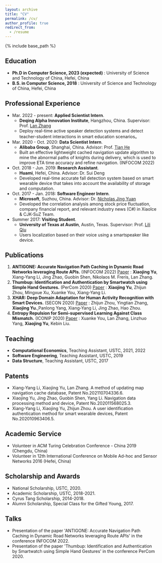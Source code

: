 ```yaml
---
layout: archive
title: "CV"
permalink: /cv/
author_profile: true
redirect_from:
  - /resume
---
```


{% include base_path %}

Education
------
* **Ph.D in Computer Science, 2023 (expected)**
: University of Science and Technology of China, Hefei, China
* **B.S. in Computer Science,  2018**
: University of Science and Technology of China, Hefei, China


Professional Experience
------
* Mar. 2022 - present: **Applied Scientist Intern**. 
  *  **Deqing Alpha Innovation Institute**, Hangzhou, China. Supervisor: Prof. [Lan Zhang](https://scholar.google.com/citations?user=83QxmA8AAAAJ&hl=en)
  *  Deploy real-time active speaker detection systems and detect teacher-student interactions in smart education scenarios。
* Mar. 2020 - Oct. 2020: **Data Scientist Intern**. 
  *  **Alibaba Group**, Shanghai, China.  Advisor: Prof. [Tian He](https://scholar.google.com/citations?user=hc1m_BQAAAAJ&hl=en)
  *  Built an effective lightweight cached navigation update algorithm to mine the abnormal paths of knights during delivery, which is used to improve ETA time accuracy and refine navigation. (INFOCOM 2022)
* Oct. 2018 - Jun. 2019: **Research Assistant**. 
  *  **Huami**, Hefei, China. Advisor: Dr. Sui Deng
  *  Developed real-time accurate fall detection system based on smart wearable device that takes into account the availability of storage and computation.
* Oct. 2017 - Jan. 2018: **Software Engineer Intern**.
  *  **Microsoft**, Suzhou, China. Advisor: Dr. [Nicholas Jing Yuan](https://scholar.google.com/citations?user=B-d1EHAAAAAJ&hl=en)
  *  Developed the correlation analysis among stock price fluctuation, company financial report, and relevant industry news (C#) in XiaoIce & CJK-SuZ Team.
* Summer 2017: **Visiting Student**.
  *  **University of Texas at Austin**, Austin, Texas. Supervisor: Prof. [Lili Qiu](https://www.cs.utexas.edu/~lili/)
  *  Users localization based on their voice using a smartspeaker like device.


Publications
------
1. **ANTIGONE: Accurate Navigation Path Caching in Dynamic Road Networks leveraging Route APIs.** (INFOCOM 2022) [Paper](https://ieeexplore.ieee.org/abstract/document/9796817)
: **Xiaojing Yu**, Xiang-Yang Li, Jing Zhao, Guobin Shen, Nikolaos M. Freris, Lan Zhang.
2. **Thumbup: Identification and Authentication by Smartwatch using Simple Hand Gestures.** (PerCom 2020) [Paper](https://www.computer.org/csdl/proceedings-article/percom/2020/09127367/1l3yJSxjyqQ)
: **Xiaojing Yu**, Zhijun Zhou, Mingxue Xu, Xuanke You, Xiang-Yang Li.
3. **XHAR: Deep Domain Adaptation for Human Activity Recognition with Smart Devices.**  (SECON 2020) [Paper](https://ieeexplore.ieee.org/abstract/document/9158431)
: Zhijun Zhou, Yingtian Zhang, **Xiaojing Yu.**,Panlong Yang, Xiang-Yang Li, Jing Zhao, Hao Zhou. 
4. **Entropy Repulsion for Semi-supervised Learning Against Class Mismatch.** (ICONIP 2020) [Paper](https://ieeexplore.ieee.org/abstract/document/9158431)
: Xuanke You, Lan Zhang, Linzhuo Yang, **Xiaojing Yu**, Kebin Liu.


Teaching
------
* **Computational Economics**, Teaching Assistant, USTC, 2021, 2022
* **Software Engineering**,  Teaching Assistant, USTC, 2019
* **Data Structure**, Teaching Assistant, USTC, 2017


Patents
------
* Xiang-Yang Li, Xiaojing Yu, Lan Zhang. A method of updating map navigation cache database, Patent No.202110704336.6.
* Xiaojing Yu, Jing Zhao, Guobin Shen, Yang Li. Navigation data processing method and device, Patent No.202011568025.3.
* Xiang-Yang Li, Xiaojing Yu, Zhijun Zhou. A user identification authentication method for smart wearable devices, Patent No.202010963406.5.


Academic Service
------
* Volunteer in ACM Turing Celebration Conference - China 2019 (Chengdu, China)
* Volunteer in 12th International Conference on Mobile Ad-hoc and Sensor Networks 2016 (Hefei, China)


Scholarship and Awards
------
* National Scholarship, USTC, 2020.
* Academic Scholarship, USTC, 2018-2021.
* Cyrus Tang Scholarship, 2014-2018.
* Alumni Scholarship, Special Class for the Gifted Young, 2017.


Talks
------
* Presentation of the paper 'ANTIGONE: Accurate Navigation Path Caching in Dynamic Road Networks leveraging Route APIs' in the conference INFOCOM 2022.
* Presentation of the paper 'Thumbup: Identification and Authentication by Smartwatch using Simple Hand Gestures' in the conference PerCom 2020.

